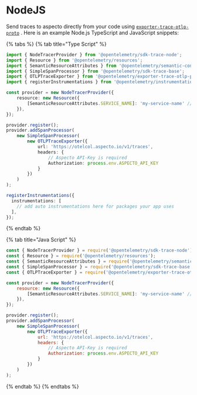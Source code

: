 # NodeJS

Send traces to aspecto directly from your code using [`exporter-trace-otlp-proto`](https://www.npmjs.com/package/@opentelemetry/exporter-trace-otlp-proto) . Here is an example Node.js TypeScript and JavaScript snippets:

{% tabs %}
{% tab title="Type Script" %}
```typescript
import { NodeTracerProvider } from '@opentelemetry/sdk-trace-node';
import { Resource } from '@opentelemetry/resources';
import { SemanticResourceAttributes } from '@opentelemetry/semantic-conventions';
import { SimpleSpanProcessor } from '@opentelemetry/sdk-trace-base';
import { OTLPTraceExporter } from '@opentelemetry/exporter-trace-otlp-proto';
import { registerInstrumentations } from '@opentelemetry/instrumentation';

const provider = new NodeTracerProvider({
    resource: new Resource({
        [SemanticResourceAttributes.SERVICE_NAME]: 'my-service-name' // service name is required
    }),
});

provider.register();
provider.addSpanProcessor(
    new SimpleSpanProcessor(
        new OTLPTraceExporter({
            url: 'https://otelcol.aspecto.io/v1/traces',
            headers: {
                // Aspecto API-Key is required
                Authorization: process.env.ASPECTO_API_KEY
            }
        })
    )
);

registerInstrumentations({
  instrumentations: [
    // add auto instrumentations here for packages your app uses
  ],
});
```
{% endtab %}

{% tab title="Java Script" %}
```javascript
const { NodeTracerProvider } = require('@opentelemetry/sdk-trace-node');
const { Resource } = require('@opentelemetry/resources');
const { SemanticResourceAttributes } = require('@opentelemetry/semantic-conventions');
const { SimpleSpanProcessor } = require('@opentelemetry/sdk-trace-base');
const { OTLPTraceExporter } = require('@opentelemetry/exporter-trace-otlp-proto');

const provider = new NodeTracerProvider({
    resource: new Resource({
        [SemanticResourceAttributes.SERVICE_NAME]: 'my-service-name' // service name is required
    }),
});

provider.register();
provider.addSpanProcessor(
    new SimpleSpanProcessor(
        new OTLPTraceExporter({
            url: 'https://otelcol.aspecto.io/v1/traces',
            headers: {
                // Aspecto API-Key is required
                Authorization: process.env.ASPECTO_API_KEY
            }
        })
    )
);

```
{% endtab %}
{% endtabs %}

